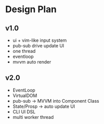 # Design Plan

## v1.0

* ui + vim-like input system
* pub-sub drive update UI
* one thread
* eventloop
* mvvm auto render


## v2.0

* EventLoop
* VirtualDOM
* pub-sub -> MVVM into Component Class
* State/Prosp -> auto update UI
* CLI UI DSL 
* multi worker thread